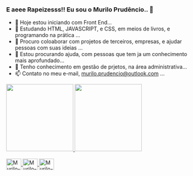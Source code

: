 ### E aeee Rapeizesss!! Eu sou o Murilo Prudêncio.. 👋



- 🔭 Hoje estou iniciando com Front End...
- 🌱 Estudando HTML, JAVASCRIPT, e CSS, em meios de livros, e programando na prática ...
- 👯 Procuro coloaborar com projetos de terceiros, empresas, e ajudar pessoas com suas ideias ...
- 🤔 Estou procurando ajuda, com pessoas que tem ja um conhecimento mais aprofundado...
- 💬 Tenho conhecimento em gestão de prjetos, na área administrativa...
- 📫 Contato no meu e-mail, murilo.prudencio@outlook.com ...

 <div>
  <a href="https://github.com/MuriloPrudencio">
  <img height = "180em" src = "https://github-readme-stats.vercel.app/api?username=MuriloPrudencio&show_icons=false&theme=dracula&include_all_commits=true&count_private=true" />
  <img height = "180em" src = "https://github-readme-stats.vercel.app/api/top-langs/?username=MuriloPrudencio&layout=compact&langs_count=7&theme=dracula" />
</div>
  <div style = "display: inline_block"> <br>
  <img align = "center" alt = "Murilo-Js" height = "30" width = "40" src = "https://cdn.jsdelivr.net/gh/devicons/devicon/icons/javascript/javascript-original.svg">
  <img align = "center" alt = "Murilo-Css" height = "30" width = "40" src = "https://cdn.jsdelivr.net/gh/devicons/devicon/icons/html5/html5-original.svg">
  <img align = "center" alt = "Murilo-HTML" height = "30" width = "40" src = "https://cdn.jsdelivr.net/gh/devicons/devicon/icons/css3/css3-original.svg">
</div>
